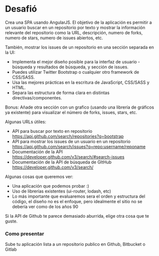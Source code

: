 # Desafió

Crea una SPA usando AngularJS. El objetivo de la aplicación es permitir a un usuario buscar en un repositorio por texto y mostrar la información relevante del repositorio como la URL, descripción, numero de forks, numero de stars, numero de issues abiertos, etc.

También, mostrar los issues de un repositorio en una sección separada en la UI:

* Implementa el mejor diseño posible para la interfaz de usuario - búsqueda y resultados de búsqueda, y sección de issues.
* Puedes utilizar Twitter Bootstrap o cualquier otro framework de CSS/SASS.
* Usa las mejores prácticas en la escritura de JavaScript, CSS/SASS y HTML.
* Separa las estructura de forma clara en distintas directivas/componentes.

Bonus: Añade otra sección con un grafico (usando una librería de gráficos ya existente) para visualizar el número de forks, issues, stars, etc.

Algunas URLs útiles:

* API para buscar por texto en repositorio https://api.github.com/search/repositories?q=bootstrap
* API para mostrar los issues de un usuario en un repositorio https://api.github.com/search/issues?q=repo:username/reponame
* Documentación de la API https://developer.github.com/v3/search/#search-issues
* Documentación de la API de búsqueda de GItHub https://developer.github.com/v3/search/

Algunas cosas que queremos ver:

* Una aplicación que podemos probar :)
* Uso de librerías existentes (ui-router, lodash, etc)
* Lo más importante que evaluaremos sera el orden y estructura del código, el diseño no es el enfoque, pero idealmente el sitio no se debería ver como de los años 90

Si la API de Github te parece demasiado aburrida, elige otra cosa que te guste.

### Como presentar
Sube tu aplicación lista a un repositorio publico en Github, Bitbucket o Gitlab

